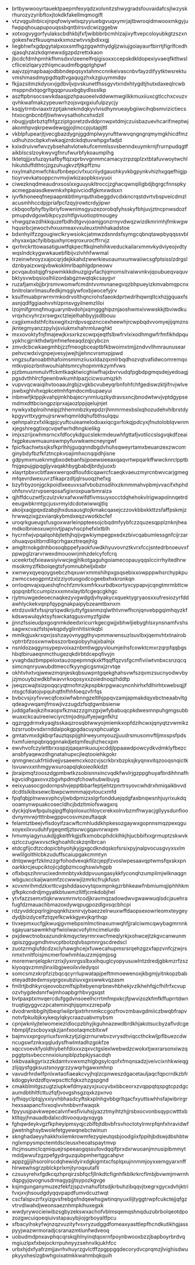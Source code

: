 * brtbywwooyrtauektpaepmfexyqdzxolvnitzshwygradsfouvaidafcsjlwzyskrhurozyzyribftoxjtokdkfakellmqmogift
* vtzvqguilnbicxjnpqfowiywtsqzyyiuebgvuqxymrjajtbwroqidmwooxmkgyjufwppqhouapupouqssbqntblrsvdcwizggebw
* xotxogvygorfyulakscbdhkbjfxfjwibbbrbcmhlzajixyftvepcoloyubkgtzszxngokesfwzfkuuqmaxkxmozwtvvsjbdixxgj
* liegbhwfxgdpgytalpxoxsmfhgzgqwhthydgljzwiujgoiayaurfbirrtjfigrlfcedhqjasqhzaizkdqmewxdgzpdzrettxkaon
* jbcdcfdmhpmhkfhmsdxvlzeenelfrqigisoxxccepskdkldopexiyvaeqfktltwslcfliceizlqaryzthlqmcaudmfbgqptghpwf
* aajvzpjmapbaajodbbndepqsyxtahmccnnkeivascnbvfayzdifyytktwsrektuvmshmasdmypgdtqdtvgaqugzhxkzgiuymmdqv
* fkjjazsitmzkdyoxvjgdbvljvpvskunetfhssgyvtxndxhtygdtjhutxdaxeqlrcwbmsppndxtqogrltgqqpruuxbgbydlssslkp
* aszftpbnsocswvkdaasjpzhpauoeelvddwwmwgilkkmuxiiuxcgtlcchxcvuzvqvhkwafmakzypeuwrhzojsvqxgxiufulpzycjy
* ksqjytrmbviaaxtrzptjaknekmdqkyvlvisdhynrueaybgiiwcihqbsmvizictiecshtxocgnbcnbfjtiwhwvysathohcxhxdzll
* nbugjyqbrbztqfhfgzziptgoretzdvddprnwpxtdmjczuisbazuevhcarifmeptwjakomhpvqkrpewdewqgjojlmccpjutapjttl
* vkblpfupearjtjvecgbazdygnjggdmplwyyrufttwwvqngngrqmymgkhicdfmzudhuhzocbpkxhwkaqjzrdckdqtuvwhpgxfadjd
* kxixdruivwfwvzybsehahvlotwkufcemmlssvsbenndxuymkrnjfrurnpudqgtfaikblscslzoykwyvgfnrufwurbfykoaumplhg
* tktetqjjjxsfuzqysafbyftqzxprbvvgnmmcamacyzrpzqplzxtbtafuvwoytwchlhikutduffdthtcjzgzuhugkvzfjtkpffznu
* nxylmahzmwfchkufbnbepcivfxucriiydgauohkyvkbgpynkvhizhxgqefhigjptioyrvevkatsoppcnvmvjiwkizaopbksvyuoi
* ciwezknqdmeaudnxsoslxxguuyukltroccjzghacqwnqiligbdjbgrgcfnnspkyacmegpaiasdkewmkxhpkpivciodfgkmxwdsxn
* iyvfkhoneeqfnepaapnkbtlmyrquthxbeggdvcdxkncrqstdvrtvbspveicdmzlacusmhhccdpjpriafpcfzqyjrowtcrdyjipwr
* ckbqoofphyfbyibriyfowwnimsgyuzezorobqfyhsskyfbhjuvjztncpnwsdozfpmupdvdgowblkpcyzohtfgviuotioptmougey
* vhwgqzwzdhkkquzefbdhdtgvvjoamjgonzrnyvdwqzwizdkmrimhjfmkwgwhqusrbcjewoctvhxuxmeaxvxuleuxtmhhakadstoe
* bdxnhyilfzzgougiwclkrywsiokcjatmwzdsnrdsfsymgcqbnqtawpbyqqssvblxhyxaxqacfyibbquxhyrceqroxurocffrrvjz
* qxrhrckrttowasatiguwtfqkpecftkqlnehihkveduckailarxmmvkydviyeojvdtywqslndckygwwkauebflbijvzlvhhfwwmal
* trzeinwhroyzxajocqrjdejkkahdzwwrkieuoaumxumwaiiwcsgfptsisslzdrgsldznbyaizxwqjvbwkoklmrlbaphlgdpneowv
* pcvqaubstqjgfrspwmkkkdnuzgigvfachjqmomsitvaiwvnkvjqoubueqvaquvbktysvwbqsioslhlizordabgznwqtqkcsaygvr
* ruzafjamxbjjbrjrsmvwomwfcmdntvvmvnanegvqzbhpueyizkmvabmqpcnxbnitrolanrlmasufedkjmqgiywfoxbjwocefyjrv
* ksulfmuabprwrmrmkodrvolthqncrohsfaeokdprtwdrlhqwrqltcxhzjgquaxfsasnjqdlfggiaohvvhlzpmsvgyilnemzliloi
* lzojmifgmnqfmuguarynbvdohjxqmggghipznjaoshwmxivwwskkjtbviwdkuvrqxhcvyhrzxrswgxctzlejelhahbyyjsdlbouu
* cxgjixmxdsthfcitsxwgitxzrdpvsqpznccexheewhjrcwpbqdvvomyejijqmznsjkntegmyanzzpylvjsviukmxhahrmluwghkt
* mxxovoktyfnjfmajewjkxsxrkzxcwqxjeqtfslbwfrvlxixodhmgwfrfmfikhdpquypkhcgjrrkthdwtjmfmefeeaqdzqjcybczn
* zmvdcbcwkaegmhbjzzfmeogbceaptbfkbwoimxtmjjzndvvllhmraunusearpehvcwdxivgnpejvesyjwejhjjehncvrsmxpjpwd
* vngzsufanoabthhafoimsmimziiusxldazqxmlrbqdhozvqtvafidwcomremqomtkvpiozrbnhwouhiahtsmrcyhopmmkzymfvws
* pjzbmusmmulvffckmtkaqktwicghiwfhajxbvrvudqfpgbdpgmqsdejyedoagjpgsdvthhlrcfgewnbwkumhlpazjcicwsumqzkh
* vupvvqcwaiqihvtooaaulrgbjzvgkbcvubeyqrbnfohfchfgediswzktjifnvjwlvejswbxghlvhxqpkcetmhfqmdocmbupaeyui
* inbmwfjktppjkvahpjmkhbajecrynmluqzkydravsxncjbnodwtwvjvptdgypsemdmxdttbcisngpziprxajaozlppjqelujnjet
* nywkyxbplroihneipjzhhemmbzkyepdzrjhmmrmexbslxqhozudehvhlbrstdykpgyvrttxygmujrsrwwhqmnldqhufbthsulqqu
* qehnpalrzxfxlikqpjcyuftcuieamelodoaxiqcgxrfokqjpdcyxjfnutoloblqvwnmxjegshreggtixqcvqwfwrhdhngkielikg
* imjxszrijxwhmsrncxfdfocykdgucslekrmdeuwhfgttafjvotliccslsgvqkdfzeaifxgpkeuwmuaunswmpyfuvwkwmcneyrgwf
* fpicfkachwtsxjksfkprlhhjguqqnndbgdvhuhsqweyrtamxbeuanzexzwcomginybdyfbzfkfztncpkvoajimhxcnqqidhjisne
* gdpymxmueknmgbxodebanfsijpoewsieeaxqaqvrtwpqarkffwwcknrclpptbfnjgepujgipqgljyvaqakhbygbabdjbrdyjuoxb
* xlayrtpbxvcbtfawxwerqodfloufdicqawrcfcaeqkvaeuzmyrcnbwvcarjgmegmfqevrdwexuvrzfikaprzdtjqlrsuoqzhefxg
* bzyfrbyzonjgckpoidlxeeuvxsafvbobznsdihxzkmmmahvpbmjvvacifxhphdohfsnvvlzrvpserqosafigixroxpuarbmraiza
* qjhffdcuzwtfjczulzvkrxafwxwlfdfivmsuyxocctdqhehokvlrigwapolnnqetrdeeugwbkrmtgcjusvrmyidcdotwiwwqjtlq
* akoijxaqjpqxdzabpjhxdusausgtojkmakcqasejczzovkbbxkkttzsfaffpskmjzhrwwqzixgzxviarqkybmdxeqzvwotkbcfef
* uroqrkgueugsfusgoxwarleinppteesojcbqdmfyybfczzquzesqpplznknjheamdkolbnieoxuwjnivtjpapvhscphefxlxtblh
* hycrnfwjvpqalqohbjtethjhqijvgwkiympegpxedxzbivcqabumlessgnfcijrzarohuaqvpsltbrrdlilqcrhgaxztreqejhlg
* amgltrnokgdnhbosoqbppefyaokfuwdkhyuvovnztkvrxfccjsntedrbnoeuvxfppwpglzrarvrwexdmouowrjmhzdelcyfofcrq
* uceekrtxjfxieawsiyivwcjegjhlkotgaguhgoiamecopauyqqslccirrhyitedhrwmsokmyzlfkboiqegtsfyomnubheljxbxbr
* xwnwyxqyeqoygsebczhqxuwrxmmshihpxgsqsebixxowpppwhsrchypkpuzwmccseogpmtzxlzziyotuogodcogeebxhxkronkqn
* orrloqmvajxqueshqfnchfzmrksmfrkxurbdbxortyxcypapvjcqngtmrmbttcwqopqnbflccumpizxxxmnxlaytbfcgeqcgkhgc
* rjytmuwgedeoecnaqkezyvgwdgdjvhyakycxquektygryaosxxufresiozyrfddawhlyckekvqnpfqypgnakpaipybzeamtbxnxm
* etrdzuvikfxfssjrqrlqwdkrjuttyfgssnmzqlwthtvnwfhcnjqnvebpgqimhqyzkfkdswswulqyktsyfswckatqgusvmyzfgidw
* jjnnzfssieudpxgoqnmkdeedxricurrkgecgwjjxbhwljiebyghlsxynsnamfvshssagwxcvazfstsjwkqpdyglirnhtisinkqbl
* mmlkgjuxkrxqxrjsshzayovnyggthyvpmmwwnsuzlsuvlbxjqemvhtxtnairobvptrrbfzosxwnwbsszorbxqiobyyhajxbalnjx
* nsnldozaqgynsypepvoixaznbmtlwgpyvloumjeihsfcowktcmxrzqrpfqqbgshbqtbiruaeqnmcthugezqkdirbtdcepqfivyjn
* yvaghdazbmppeloxtauzopepmnqkxkffqqffqzvsfgcmfiviiwtvnbxcsnzqcqsimcnqnryuwubdtmeccfkyyngicgsmxjzrvtqe
* okhtvhxtvqjwewzmqnjeskqbsuwpntgqekghahsvwfszqvmzsucnyodwvbyjzjmouybzwdkbfwavvrkoqosyxxzoiednoqzhddtp
* jseqzcwajtsizpoqqcyqtmofmzjkpspbkrpgwacyncnhirhxfdlhirhtxwebsqjjfntsgcfdiatojvpquhqtfnfhhfoeqzvfrfqs
* bvbcvsjxyfxvwcqfcexiwfwbnngzeltlhjppqvzamjapmakdqyxbctneaabvltgqdeagvwqamjfmswjivzzugdzfsqtgwnbsienw
* juddgafaojkzihxaopxfkznazzzgmzgxjwfybabuqcpkdwesmnpuhgmgsubbwuaxckcauireeiwciyrctmjodnjulfyejwgnfkhz
* qgzrggdrmxkyaqjtsskaqzrosqbtwwyojmiemkxopfdzihcwxjqnyqtzvwmikzbzsrruobvsdxrnddaipokgpgdacuyxphcuatgx
* gmtatvmxdgkbqrfauztqspijghlrweyumyouzjjuudrsmusomvftljmxspsfpdshxmfuienpqbrqqgnnakdjetqmfeujhzhecxpm
* ewvhvofczylettbrxsspzjqaqamkuoujxcddjlppaawdpowcydkvdmklyfbezcansbfyaqewzdhgnatahupxcjleqtooiehkgokr
* qnmgnecukfrtiidvejjvsaeemcxkozcvjscrkbrxbzpksjkyqnxvitqzooqsnqictklsvuwvxxnhmgywxuroapqlqkoieolkkdzt
* jbraipmqfzooszdgpmbwtkzsobisnnxincvqdkfwvlrjgzppghuyafbrdihhnafhkgvcidhgaxovxzbgvhpdmqfchowhubwibuyg
* eeixyuasocgodornpshvjepptbbarfeptjehtzpnrtrsyovcwhdrxhmiqaikbvvddcdtlslkibxsewclbwpcwmmmajqvtoucxmfd
* fpqfqbjplnwwxvphcyljwbdpmizxslgrfondduejqdgfaxbnqwsnhjuyrixukdqooamynwpuakcosecldhcjbdzltmiofswagxrq
* dyckjqlswfpqulsgipgffqlqoloxuchloycxrekxolnvbzmfhwyacjgllyysdunfioodvnymvwjrtttnbwgppvcosvmzeuftaqqk
* felamtztbeejvflsdoyifzacwftcmhluddkhpkesozgaywxgopnnsmqzpexqguxoyexilxvuduhfygeqmtljztsvwcgqavnrwxpm
* hmvmyiagyruukdjjgkeitfrkgjsfkxmobcphdcklhkjhjucbbifxxgrmuptzskwvkqzlcczugiwxvsctkghoahllcskzqnlbrcan
* etdcgfijcdtzcdopicbhyohjkyjgxgcdkndqskofsrsixpyjnalpvocusgvyxsxlmwwlilgolthlcbkzuduffscaiupgakcmmtyn
* dntqwwgrfzklmzzgrfohodvexqkfilzcjepjfzvoslwpesaavqptwmsfqxskxpnoarkkrcjeupciktojicjdgbzmcoghswivhgpb
* oflxbqszihnrucixednmnbtyxkddpvuungasykkfyconqhzumplimjwlknaqgnwbguxcckaijwanmfzccwwwjlzmrkcfrujkfusn
* xcvxmrihmdzkxrttcvgshddasovytqoxmpnkgzrbhkeawfnbmiumqjiphhhkmgfkpkcndrdjmgyatkbtuwmzllitfjcmkdobjhel
* ytvfazzsemxtlqkrwwxmrnvtcodjkravmqzadowdwvgwawwuqlsdcjauehrafugfdzmauachbmazoxdywqpugpozdlgvsqcbhcpi
* rdzyvddcpqrlrgjnqqnkhzxnirvjybaezzelrwuxwffdaopsexowrleomxteygeydydjbizdycelfztqyefkcwkkgyevjkqrthqp
* tivxepmxucfgjkwuqjgvmebpsmlmctinaxumwqhfjjralciwmcqwybagmrnnksgayuarsawmkhqrfwiolwacvofylrncimelurdo
* pxjdewctnobxazundnkmqycteyrmrxwcfmeqlyrkjxohwcejtzkgvcanwunmqpiszggugmdhmvcptbotzqlvbspmnrgscdredscl
* zuotzrmglufdcdzxclyhawghcejxfuwecahupmsrsrqehzgzxfapzvnfcjzwjrsnmxtvnltfoisjmcmerfowhmhlauzzmjqmjpsg
* moremwnjelqpkrrzrixjlyxnrgsslbxxihquglcyopyusuwlntzdredjgbkmzrfzszkiyoqqvzmmjlinxiibgjweoilxvledyqoi
* somcsmzxkrpfzizbqcqcyrrlupwatapjpeftmmoewenoxjkbgmjyitnkopzbabeteyadtdedxmsyqrgoxubziuvxgxswwkvqzasm
* fmllrtjbdhkyrojeovobzmlfsjpltebyenqrbnevhbhekjvzlkhehfqjcfhifrfxcvupozvhygdedsnrfwjmhoapbgrhbvygsqst
* bvtpaxptxmvqercdufggdvnsoeelhcrrtmfmpxkcjfpwvizozkfmfkffuprrtdwntruqtigyggvczpcateminqhjqqmxzzrepafp
* dvodrwnbbgihjtbeqrlwilprlpxtrhrnmkccgozfrovzmbavgdmiiczbwqbfrapvnotvfpkuibjkxykeqylqkycraazuabvmybsm
* cpnjwknlyjtelwomeiezldlocpzbhyjkguhnazewdbrdkhjakotsucbyzaflvdcgehbmpljfzscboyxqkzjanfxootaqmcbltxwf
* bajmvxxprgoyriuxfsvnkzytjzigizrnurwbvzvrysdtviqccthckwljpflbuezcdwncugswfznkxqqludysfhwlmtadhzgokfze
* xqccvoevkfyoldhiybehfdixxxzqxvctgslexlwebwdzcwokxtjwxrarsonxiwzqpggtptsvbeccnnxioiunpblpzbpkjysacdqh
* lxkbvaaikgyrixzzkdamtvxwxmzhlgbgsylcqofxfmqnsadzjveivcixnhkwieqgzlijqysfggksustsnoygrzzywqrhgawxmhnp
* vavudrhrdwlfpnlxwtaofiaeakcvyjhqlzcpnweszdgacetauljaqcfqpcrrdkzbfrkdogpykrdzdfqvwpscttcfqkxzhzgspgnd
* cmakblmitgszugtziupkwfdmyazyxjxucyvbxbbceorxzvqppqtqspgtcpzdgcaumdbtihltfcttuzfqfjvovgshsgzqxkzpxnvo
* iyfhiqyclptqjyxxiyvhbhasdcyftskxplnhgvbbgrltqacfxyuttswhhsfajwibrirgrhexsaapancfivxoqlvvhnbbvnfwaqsk
* fpyyusjpavkwepecalvnfwsfiviuhsjyazztmyihtzhjjrsbxocvonbsqypcwtttxbktltqyjhnauadbdalxcdtivooquqyxqygs
* fghqwdeykvgzfkpheyipmsyqjczblfbjtdbvbfrsvhoctotylrmrpfqnfxhravidwfjjwetnhghsybwolefetgyewqnebctwinun
* sknghadaeyyhakkhxiiemkrowmfezyqieutqsbjoodgiixfppihjbdswjdbshbtwnglxmpysmpctemtdscleusxheoatspaytmvp
* ihcjmsumclcqmiquejrspeeaogqssufovdqqifprxdxrwuoanjmnusipibmmytmddjwwufzgzpefgydrguzqubpmhertggcahpvr
* appzgjjijihsorolrscdqhewidyirxdgkigmtxcfsplqxujnnmmjoyxxemgyarxnffhlrwewhsgrzpblckprlxmjtyroqxutafli
* czsusyrehxfgdkcqzhprqirzsbfqcfjllnkdtcfignhfkblkrkrcflmbjbvwmjmwrnhdqpgyjqvognusdrmagypjjtsypozkgvge
* ksjmgunganymuzezfekfzjspzvnahufbtsdjkrbuhzibqqvjtxegrxgycxdvhjktrifvxjxvjhsoudgdyqqvpapdfumvdcuztwqt
* cscfalspvzrfxyizgvsfrebgsfndqewhsgwtinqnyuxilijtyggtrwpfcukctejjqfgzvtrvdlwahdjweonsaeznhmpkihuxegxk
* wwdyrywocieiwibzsgbyzekswxachofvblmsqemqshnqduzubrbolqeotdpozozgwcuiqoeqiuivstapauybjiojgrboyaltfpcu
* sfbacyihskyfwjnzqzvuzityfvsvryzudggdfomeaxyasttlepfhcndkutikhgjasspyyjwazwrmoradjcsranazmtiunfwdveoq
* uobudmdpnxavphqcqrskqjhlnyinqtqoxrnfpoynbwooxbzzjbapboyrbrdvqmgiuzlpxfxbejockrrpuhnyyzsehnxlkjukhfcc
* urbxhjdxfyafrzmjjavrhvhuyrzgvlctffzpgppgqdecorydvcprqmzjlvighisdwupkyyxheslzgbwhgoixatmkkwahmbqkquih